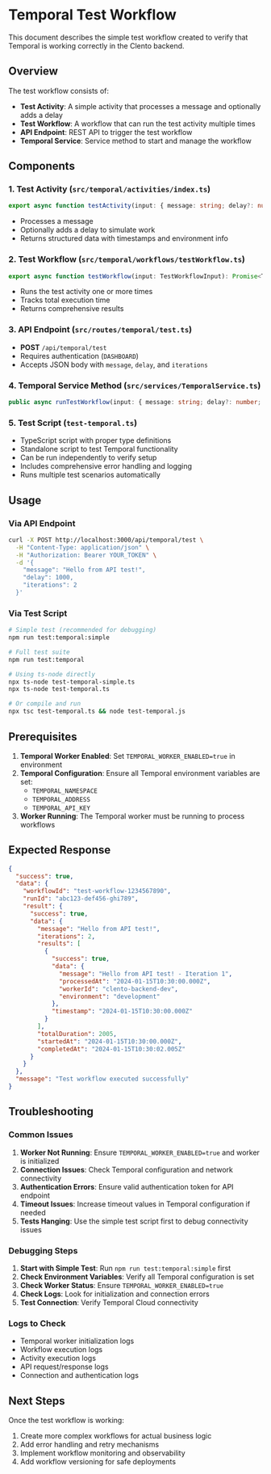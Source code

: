 # Temporal Test Workflow

This document describes the simple test workflow created to verify that Temporal is working correctly in the Clento backend.

## Overview

The test workflow consists of:
- **Test Activity**: A simple activity that processes a message and optionally adds a delay
- **Test Workflow**: A workflow that can run the test activity multiple times
- **API Endpoint**: REST API to trigger the test workflow
- **Temporal Service**: Service method to start and manage the workflow

## Components

### 1. Test Activity (`src/temporal/activities/index.ts`)
```typescript
export async function testActivity(input: { message: string; delay?: number })
```
- Processes a message
- Optionally adds a delay to simulate work
- Returns structured data with timestamps and environment info

### 2. Test Workflow (`src/temporal/workflows/testWorkflow.ts`)
```typescript
export async function testWorkflow(input: TestWorkflowInput): Promise<TestWorkflowResult>
```
- Runs the test activity one or more times
- Tracks total execution time
- Returns comprehensive results

### 3. API Endpoint (`src/routes/temporal/test.ts`)
- **POST** `/api/temporal/test`
- Requires authentication (`DASHBOARD`)
- Accepts JSON body with `message`, `delay`, and `iterations`

### 4. Temporal Service Method (`src/services/TemporalService.ts`)
```typescript
public async runTestWorkflow(input: { message: string; delay?: number; iterations?: number })
```

### 5. Test Script (`test-temporal.ts`)
- TypeScript script with proper type definitions
- Standalone script to test Temporal functionality
- Can be run independently to verify setup
- Includes comprehensive error handling and logging
- Runs multiple test scenarios automatically

## Usage

### Via API Endpoint

```bash
curl -X POST http://localhost:3000/api/temporal/test \
  -H "Content-Type: application/json" \
  -H "Authorization: Bearer YOUR_TOKEN" \
  -d '{
    "message": "Hello from API test!",
    "delay": 1000,
    "iterations": 2
  }'
```

### Via Test Script

```bash
# Simple test (recommended for debugging)
npm run test:temporal:simple

# Full test suite
npm run test:temporal

# Using ts-node directly
npx ts-node test-temporal-simple.ts
npx ts-node test-temporal.ts

# Or compile and run
npx tsc test-temporal.ts && node test-temporal.js
```

## Prerequisites

1. **Temporal Worker Enabled**: Set `TEMPORAL_WORKER_ENABLED=true` in environment
2. **Temporal Configuration**: Ensure all Temporal environment variables are set:
   - `TEMPORAL_NAMESPACE`
   - `TEMPORAL_ADDRESS`
   - `TEMPORAL_API_KEY`
3. **Worker Running**: The Temporal worker must be running to process workflows

## Expected Response

```json
{
  "success": true,
  "data": {
    "workflowId": "test-workflow-1234567890",
    "runId": "abc123-def456-ghi789",
    "result": {
      "success": true,
      "data": {
        "message": "Hello from API test!",
        "iterations": 2,
        "results": [
          {
            "success": true,
            "data": {
              "message": "Hello from API test! - Iteration 1",
              "processedAt": "2024-01-15T10:30:00.000Z",
              "workerId": "clento-backend-dev",
              "environment": "development"
            },
            "timestamp": "2024-01-15T10:30:00.000Z"
          }
        ],
        "totalDuration": 2005,
        "startedAt": "2024-01-15T10:30:00.000Z",
        "completedAt": "2024-01-15T10:30:02.005Z"
      }
    }
  },
  "message": "Test workflow executed successfully"
}
```

## Troubleshooting

### Common Issues

1. **Worker Not Running**: Ensure `TEMPORAL_WORKER_ENABLED=true` and worker is initialized
2. **Connection Issues**: Check Temporal configuration and network connectivity
3. **Authentication Errors**: Ensure valid authentication token for API endpoint
4. **Timeout Issues**: Increase timeout values in Temporal configuration if needed
5. **Tests Hanging**: Use the simple test script first to debug connectivity issues

### Debugging Steps

1. **Start with Simple Test**: Run `npm run test:temporal:simple` first
2. **Check Environment Variables**: Verify all Temporal configuration is set
3. **Check Worker Status**: Ensure `TEMPORAL_WORKER_ENABLED=true`
4. **Check Logs**: Look for initialization and connection errors
5. **Test Connection**: Verify Temporal Cloud connectivity

### Logs to Check

- Temporal worker initialization logs
- Workflow execution logs
- Activity execution logs
- API request/response logs
- Connection and authentication logs

## Next Steps

Once the test workflow is working:
1. Create more complex workflows for actual business logic
2. Add error handling and retry mechanisms
3. Implement workflow monitoring and observability
4. Add workflow versioning for safe deployments
